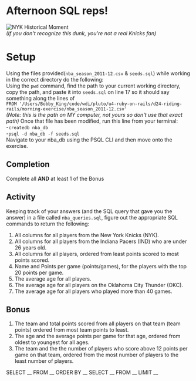 # Afternoon SQL reps!

![NYK Historical Moment](http://38.media.tumblr.com/e18de6a5234322bfa3e3f3718a7f7a1c/tumblr_mhdrol7U281r9ngjbo1_500.gif)<br>
_(If you don't recognize this dunk, you're not a real Knicks fan)_
# Setup
Using the files provided(`nba_season_2011-12.csv` & `seeds.sql`) while working in the correct directory do the following:
<br>
Using the `pwd` command, find the path to your current working directory, copy the path, and paste it into `seeds.sql` on line 17 so it should say something along the lines of
<br>
`FROM '/Users/Bobby_King/code/wdi/pluto/u4-ruby-on-rails/d24-riding-rails/morning-exercise/nba_season_2011-12.csv'`
<br>
*(Note: this is the path on MY computer, not yours so don't use that exact path)*
Once that file has been modified, run this line from your terminal:
<br>
-`createdb nba_db`<br>
-`psql -d nba_db -f seeds.sql`<br>
Navigate to your nba_db using the PSQL CLI and then move onto the exercise.

## Completion

Complete all **AND** at least 1 of the Bonus

## Activity

Keeping track of your answers (and the SQL query that gave you the answer) in a file called `nba_queries.sql`, figure out the appropriate SQL commands to return the following:

1. All columns for all players from the New York Knicks (NYK).
2. All columns for all players from the Indiana Pacers (IND) who are under 26 years old.
3. All columns for all players, ordered from least points scored to most points scored.
4. Name and Points per game (points/games), for the players with the top 20 points per game.
5. The average age for all players.
6. The average age for all players on the Oklahoma City Thunder (OKC).
7. The average age for all players who played more than 40 games.

## Bonus
1. The team and total points scored from all players on that
team (team points) ordered from most team points to least.
2. The age and the average points per game for that age, ordered from oldest to youngest for all ages.
3. The team and the the number of players who score above 12 points per game on that team, ordered from the most number of players to the least number of players.

SELECT __ FROM __ ORDER BY __
SELECT __ FROM __ LIMIT __